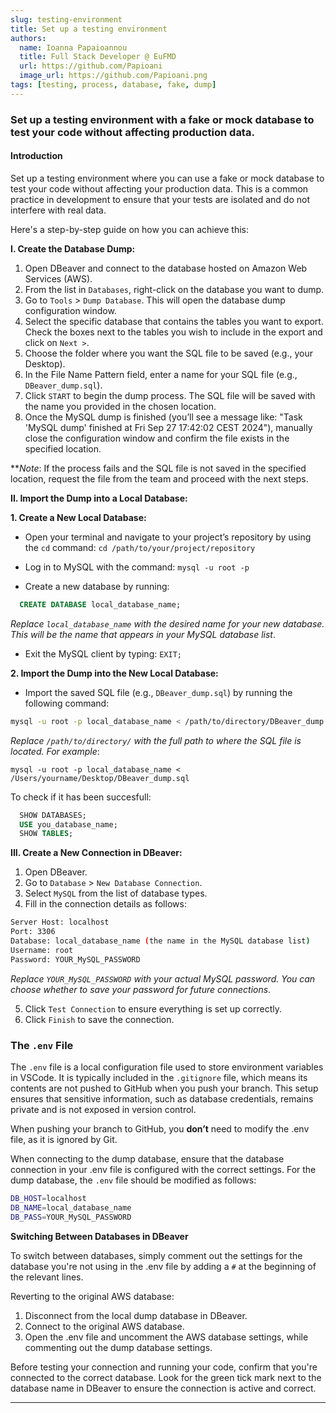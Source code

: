 ```yaml
---
slug: testing-environment
title: Set up a testing environment
authors:
  name: Ioanna Papaioannou
  title: Full Stack Developer @ EuFMD
  url: https://github.com/Papioani
  image_url: https://github.com/Papioani.png
tags: [testing, process, database, fake, dump]
---
```


### Set up a testing environment with a fake or mock database to test your code without affecting production data.

#### Introduction

Set up a testing environment where you can use a fake or mock database to test your code without affecting your production data. This is a common practice in development to ensure that your tests are isolated and do not interfere with real data.

Here's a step-by-step guide on how you can achieve this:

**I. Create the Database Dump:**

1.  Open DBeaver and connect to the database hosted on Amazon Web Services (AWS).
2.  From the list in `Databases`, right-click on the database you want to dump.
3.  Go to `Tools` > `Dump Database`. This will open the database dump configuration window.
4.  Select the specific database that contains the tables you want to export. Check the boxes next to the tables you wish to include in the export and click on `Next >`.
5.  Choose the folder where you want the SQL file to be saved (e.g., your Desktop).
6.  In the File Name Pattern field, enter a name for your SQL file (e.g., `DBeaver_dump.sql`).
7.  Click `START` to begin the dump process. The SQL file will be saved with the name you provided in the chosen location.
8.  Once the MySQL dump is finished (you’ll see a message like: "Task 'MySQL dump' finished at Fri Sep 27 17:42:02 CEST 2024"), manually close the configuration window and confirm the file exists in the specified location.

\*\*_Note_:
If the process fails and the SQL file is not saved in the specified location, request the file from the team and proceed with the next steps.

**II. Import the Dump into a Local Database:**

**1. Create a New Local Database:**

- Open your terminal and navigate to your project’s repository by using the `cd` command:
  `cd /path/to/your/project/repository`

- Log in to MySQL with the command: `mysql -u root -p`
- Create a new database by running:

```sql
  CREATE DATABASE local_database_name;
```

_Replace `local_database_name` with the desired name for your new database. This will be the name that appears in your MySQL database list_.

- Exit the MySQL client by typing: `EXIT;`

**2. Import the Dump into the New Local Database:**

- Import the saved SQL file (e.g., `DBeaver_dump.sql`) by running the following command:

```bash
mysql -u root -p local_database_name < /path/to/directory/DBeaver_dump.sql
```

_Replace `/path/to/directory/` with the full path to where the SQL file is located. For example_:

```
mysql -u root -p local_database_name < /Users/yourname/Desktop/DBeaver_dump.sql
```

To check if it has been succesfull:
```sql
  SHOW DATABASES;
  USE you_database_name;
  SHOW TABLES;
```


**III. Create a New Connection in DBeaver:**

1.  Open DBeaver.
2.  Go to `Database` > `New Database Connection`.
3.  Select `MySQL` from the list of database types.
4.  Fill in the connection details as follows:

```bash
Server Host: localhost
Port: 3306
Database: local_database_name (the name in the MySQL database list)
Username: root
Password: YOUR_MySQL_PASSWORD
```

_Replace `YOUR_MySQL_PASSWORD` with your actual MySQL password. You can choose whether to save your password for future connections_.

5. Click `Test Connection` to ensure everything is set up correctly.
6. Click `Finish` to save the connection.

### **The `.env` File**

The `.env` file is a local configuration file used to store environment variables in VSCode. It is typically included in the `.gitignore` file, which means its contents are not pushed to GitHub when you push your branch. This setup ensures that sensitive information, such as database credentials, remains private and is not exposed in version control.

When pushing your branch to GitHub, you **don’t** need to modify the .env file, as it is ignored by Git.

When connecting to the dump database, ensure that the database connection in your .env file is configured with the correct settings. For the dump database, the `.env` file should be modified as follows:

```bash
DB_HOST=localhost
DB_NAME=local_database_name
DB_PASS=YOUR_MySQL_PASSWORD
```

**Switching Between Databases in DBeaver**

To switch between databases, simply comment out the settings for the database you're not using in the .env file by adding a `#` at the beginning of the relevant lines.

Reverting to the original AWS database:

1. Disconnect from the local dump database in DBeaver.
2. Connect to the original AWS database.
3. Open the .env file and uncomment the AWS database settings, while commenting out the dump database settings.

Before testing your connection and running your code, confirm that you're connected to the correct database. Look for the green tick mark next to the database name in DBeaver to ensure the connection is active and correct.

---

```

```
